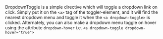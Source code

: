 
DropdownToggle is a simple directive which will toggle a dropdown link on click.  Simply put it on the `<a>` tag of the toggler-element, and it will find the nearest dropdown menu and toggle it when the `<a dropdown-toggle>` is clicked. Alternately, you can also make a dropdown menu toggle on hover using the attribute `dropdown-hover` i.e. `<a dropdown-toggle dropdown-hover="true">`
